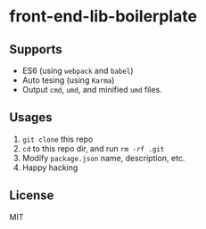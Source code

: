 # front-end-lib-boilerplate

## Supports

- ES6 (using `webpack` and `babel`)
- Auto tesing (using `Karma`)
- Output `cmd`, `umd`, and minified `umd` files.

## Usages

1. `git clone` this repo
2. `cd` to this repo dir, and run `rm -rf .git`
3. Modify `package.json` name, description, etc.
4. Happy hacking

## License

MIT
